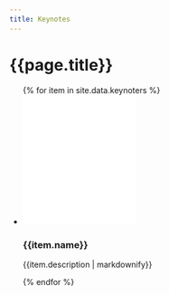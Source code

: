 ```yaml
---
title: Keynotes
---
```


# {{page.title}}

<ul class="keynotes">
{% for item in site.data.keynoters %}
<li id="{{item.name}}">
<img src="/assets/images/mask.png" alt="{{item.name}}" class="masked" style="background-image: url(/assets/images/{{item.image}}); width: 200px;">
<h3>{{item.name}}</h3>
<p>{{item.description | markdownify}}</p>
</li>
{% endfor %} 
</ul>